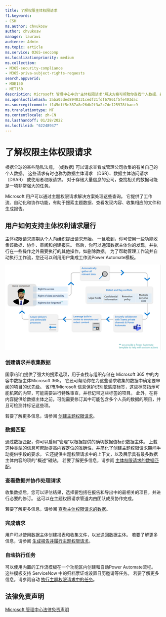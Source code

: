 ```yaml
---
title: 了解权限主体权限请求
f1.keywords:
- CSH
ms.author: chvukosw
author: chvukosw
manager: laurawi
audience: Admin
ms.topic: article
ms.service: O365-seccomp
ms.localizationpriority: medium
ms.collection:
- M365-security-compliance
- M365-priva-subject-rights-requests
search.appverid:
- MOE150
- MET150
description: Microsoft 管理中心中的"主体权限请求"解决方案可帮助你查找个人数据，并协作查看内容和创建报告。
ms.openlocfilehash: 2aba05ded8940331cedf21fdf67861f5fe403dac
ms.sourcegitcommit: f145dff5e387a8e26db2f3a2c7de125978fbacc9
ms.translationtype: MT
ms.contentlocale: zh-CN
ms.lasthandoff: 01/28/2022
ms.locfileid: "62248947"
---
```

# <a name="learn-about-priva-subject-rights-requests"></a>了解权限主体权限请求

根据全球的某些隐私法规， (或数据) 可以请求查看或管理公司收集的有关自己的个人数据。 这些请求有时也称为数据主体请求 （DSR）、数据主体访问请求 （DSAR） 或使用者权限请求。 对于存储大量信息的公司，查找相关的数据可能是一项非常强大的任务。

Microsoft 用户可以通过主题权限请求解决方案处理这些查询。 它提供了工作流、自动化和协作功能，有助于搜索主题数据、查看发现内容、收集相应的文件和生成报告。

## <a name="how-priva-supports-subject-rights-request-fulfillment"></a>用户如何支持主体权利请求履行

主体权限请求周期从个人向组织提出请求开始。 一旦收到，你可使用一些功能收集该数据、协作、审阅和创建报告。 然后，你可以通知数据主体你的发现，并执行在一些操作之外需要执行的其他操作，如删除数据。 为了帮助管理工作流并自动执行工作流，您还可以利用用户集成工作流Power Automate模板。

![主题权限请求的工作流。](../media/priva-srr-cycle.png)

### <a name="create-requests-and-collect-data"></a>创建请求并收集数据

国家/部门提供了强大的搜索选项，用于查找与组织存储在 Microsoft 365 中的内容中数据主体Microsoft 365。 它还可帮助你在为这些请求收集的数据中确定要审阅的项目的优先级。 省/市/Microsoft 信息保护识别敏感度标签，这些标签指示可能机密的内容，可能需要进行特殊审查，并标记带这些标签的项目。 此外，在将内容提供给数据主体之前，可能需要修订其中可能包含多个人员的数据的项目，并且可检测并标记这些项。

若要了解更多信息，请参阅 [创建主题权限请求](subject-rights-requests-create.md)。

### <a name="data-matching"></a>数据匹配

通过数据匹配，你可以启用"管理"以根据提供的确切数据值标识数据主体。 上载这种类型的信息可帮助提高内容定位的准确性，并简化了创建主题权限请求期间手动提供字段的要求。 它还提供主题权限请求中的上下文，以及展示具有最多数据主体内容的项的"概述"磁贴。 若要了解更多信息，请参阅 [主体权限请求的数据匹配](subject-rights-requests-data-match.md)。

### <a name="review-data-and-collaborate-on-requests"></a>查看数据并协作处理请求

收集数据后，您可以评估结果，选择要包括在报告和导出中的最相关的项目，并进行必要的修订。 这可以在主题权限请求管道内由团队成员协作完成。

若要了解更多信息，请参阅 [查看主体权限请求的数据](subject-rights-requests-data-review.md)。

### <a name="fulfill-requests"></a>完成请求

用户可以使用数据主体创建报表和收集文件，以发送回数据主体。 若要了解更多信息，请参阅 [生成报告并履行主题权限请求](subject-rights-requests-reports.md)。

### <a name="automate-tasks"></a>自动执行任务

可以使用内置的工作流模板在一个功能区内创建和自动Power Automate流程。 这些模板支持 ServiceNow 中的归档票证或设置日历邀请等任务。 若要了解更多信息，请参阅自动 [执行主题权限请求中的任务](subject-rights-requests-automate.md)。

## <a name="legal-disclaimer"></a>法律免责声明

[Microsoft 管理中心法律免责声明](priva-disclaimer.md)
